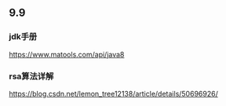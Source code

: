 ## 9.9
### jdk手册
https://www.matools.com/api/java8

### rsa算法详解
https://blog.csdn.net/lemon_tree12138/article/details/50696926/

